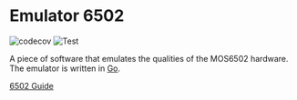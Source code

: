 # Emulator 6502

![codecov](https://codecov.io/gh/kabi175/6502/branch/main/graph/badge.svg?token=U8AUBW1LSS)
![Test](https://github.com/kabi175/6502/actions/workflows/test.yml/badge.svg)

A piece of software that emulates the qualities of the MOS6502 hardware. The emulator is written in [Go](https://golang.org/).

[6502 Guide](/Guide.md)
